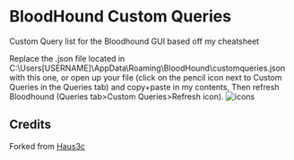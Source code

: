 # BloodHound Custom Queries
Custom Query list for the Bloodhound GUI based off my cheatsheet

Replace the .json file located in C:\Users\[USERNAME]\AppData\Roaming\BloodHound\customqueries.json with this one, or open up your file (click on the pencil icon next to Custom Queries in the Queries tab) and copy+paste in my contents, Then refresh Bloodhound (Queries tab>Custom Queries>Refresh icon).
![icons](https://i.imgur.com/LHsW0fW.png)

## Credits
Forked from [Haus3c](https://github.com/hausec/Bloodhound-Custom-Queries)
